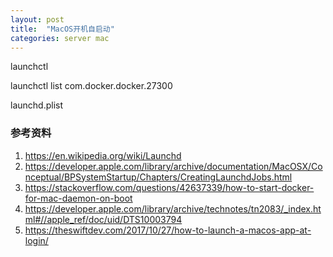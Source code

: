 ```yaml
---
layout: post
title:  "MacOS开机自启动"
categories: server mac
---
```


launchctl

launchctl list com.docker.docker.27300

launchd.plist

### 参考资料
1. https://en.wikipedia.org/wiki/Launchd
2. https://developer.apple.com/library/archive/documentation/MacOSX/Conceptual/BPSystemStartup/Chapters/CreatingLaunchdJobs.html
3. https://stackoverflow.com/questions/42637339/how-to-start-docker-for-mac-daemon-on-boot
4. https://developer.apple.com/library/archive/technotes/tn2083/_index.html#//apple_ref/doc/uid/DTS10003794
5. https://theswiftdev.com/2017/10/27/how-to-launch-a-macos-app-at-login/
